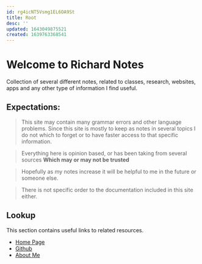 ```yaml
---
id: rg4icNT5Vsmg1EL6OA9St
title: Root
desc: ''
updated: 1643049875521
created: 1639763368541
---
```

# Welcome to Richard Notes

Collection of several different notes, related to classes, research, websites, apps and any other type of information I find useful.




## Expectations:

> This site may contain many grammar errors and other language problems. Since this site is mostly to keep as notes in several topics I do not which to forget or to have faster access to that specific information.

> Everything here is opinion based, or has been taking from several sources **Which may or may not be trusted**

> Hopefully as my notes increase it will be helpful to me in the future or someone else. 

> There is not specific order to the documentation included in this site either.



## Lookup

This section contains useful links to related resources.

- [Home Page](https://www.richardhg.com/)
- [Github](https://https://github.com/RHG101997)
- [About Me](https://tools.richardhg.com/about/)
